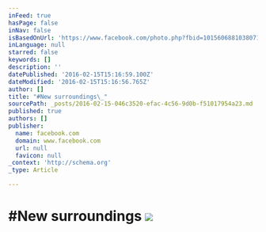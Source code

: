 ```yaml
---
inFeed: true
hasPage: false
inNav: false
isBasedOnUrl: 'https://www.facebook.com/photo.php?fbid=10156068810380711&set=a.10150307903320711.546302.760695710&type=3&theater'
inLanguage: null
starred: false
keywords: []
description: ''
datePublished: '2016-02-15T15:16:59.100Z'
dateModified: '2016-02-15T15:16:56.765Z'
author: []
title: "#New surroundings\_"
sourcePath: _posts/2016-02-15-046c3520-efac-4c56-9d0b-f51017954a23.md
published: true
authors: []
publisher:
  name: facebook.com
  domain: www.facebook.com
  url: null
  favicon: null
_context: 'http://schema.org'
_type: Article

---
```

# \#New surroundings ![](https://scontent-lhr3-1.xx.fbcdn.net/hphotos-xta1/v/t1.0-9/11986493_10156068810380711_1648120818810004449_n.jpg?oh=e92a7298d6ff402a131f895051db9d18&oe=57327AFA)